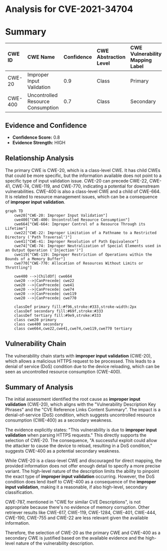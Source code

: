 # Analysis for CVE-2021-34704

# Summary
| CWE ID  | CWE Name                                                                           | Confidence | CWE Abstraction Level | CWE Vulnerability Mapping Label | CWE-Vulnerability Mapping Notes |
| :-------- | :----------------------------------------------------------------------------------- | :---------- | :----------------------- | :------------------------------ | :-------------------------------- |
| CWE-20   | Improper Input Validation                                                            | 0.9         | Class                     | Primary                        | Discouraged                      |
| CWE-400  | Uncontrolled Resource Consumption                                                  | 0.7         | Class                     | Secondary                      | Discouraged                      |

## Evidence and Confidence

*   **Confidence Score:** 0.8
*   **Evidence Strength:** HIGH

## Relationship Analysis
The primary CWE is CWE-20, which is a class-level CWE. It has child CWEs that could be more specific, but the information available does not point to a specific type of input validation issue. CWE-20 can precede CWE-22, CWE-41, CWE-74, CWE-119, and CWE-770, indicating a potential for downstream vulnerabilities. CWE-400 is also a class-level CWE and a child of CWE-664. It is related to resource management issues, which can be a consequence of **improper input validation**.

```mermaid
graph TD
    cwe20["CWE-20: Improper Input Validation"]
    cwe400["CWE-400: Uncontrolled Resource Consumption"]
    cwe664["CWE-664: Improper Control of a Resource Through its Lifetime"]
    cwe22["CWE-22: Improper Limitation of a Pathname to a Restricted Directory ('Path Traversal')"]
    cwe41["CWE-41: Improper Resolution of Path Equivalence"]
    cwe74["CWE-74: Improper Neutralization of Special Elements used in an Output Operation ('Injection')"]
    cwe119["CWE-119: Improper Restriction of Operations within the Bounds of a Memory Buffer"]
    cwe770["CWE-770: Allocation of Resources Without Limits or Throttling"]

    cwe400 -->|ChildOf| cwe664
    cwe20 -->|CanPrecede| cwe22
    cwe20 -->|CanPrecede| cwe41
    cwe20 -->|CanPrecede| cwe74
    cwe20 -->|CanPrecede| cwe119
    cwe20 -->|CanPrecede| cwe770

    classDef primary fill:#f96,stroke:#333,stroke-width:2px
    classDef secondary fill:#69f,stroke:#333
    classDef tertiary fill:#9e9,stroke:#333
    class cwe20 primary
    class cwe400 secondary
    class cwe664,cwe22,cwe41,cwe74,cwe119,cwe770 tertiary
```

## Vulnerability Chain
The vulnerability chain starts with **improper input validation** (CWE-20), which allows a malicious HTTPS request to be processed. This leads to a denial of service (DoS) condition due to the device reloading, which can be seen as uncontrolled resource consumption (CWE-400).

## Summary of Analysis
The initial assessment identified the root cause as **improper input validation** (CWE-20), which aligns with the "Vulnerability Description Key Phrases" and the "CVE Reference Links Content Summary". The impact is a denial-of-service (DoS) condition, which suggests uncontrolled resource consumption (CWE-400) as a secondary weakness.

The evidence explicitly states: "This vulnerability is due to **improper input validation** when parsing HTTPS requests." This directly supports the selection of CWE-20. The consequence, "A successful exploit could allow the attacker to cause the device to reload, resulting in a DoS condition," suggests CWE-400 as a potential secondary weakness.

While CWE-20 is a class-level CWE and discouraged for direct mapping, the provided information does not offer enough detail to specify a more precise variant. The high-level nature of the description limits the ability to pinpoint the exact type of **improper input validation** occurring. However, the DoS condition does lend itself to CWE-400 as a consequence of the **improper input validation**, making it a reasonable, if also high-level, secondary classification.

CWE-787, mentioned in "CWE for similar CVE Descriptions", is not appropriate because there's no evidence of memory corruption. Other retriever results like CWE-617, CWE-119, CWE-1284, CWE-401, CWE-444, CWE-190, CWE-755 and CWE-22 are less relevant given the available information.

Therefore, the selection of CWE-20 as the primary CWE and CWE-400 as a secondary CWE is justified based on the available evidence and the high-level nature of the vulnerability description.